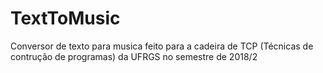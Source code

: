 # TextToMusic
Conversor de texto para musica feito para a cadeira de TCP (Técnicas de contrução de programas) da UFRGS no semestre de 2018/2 
